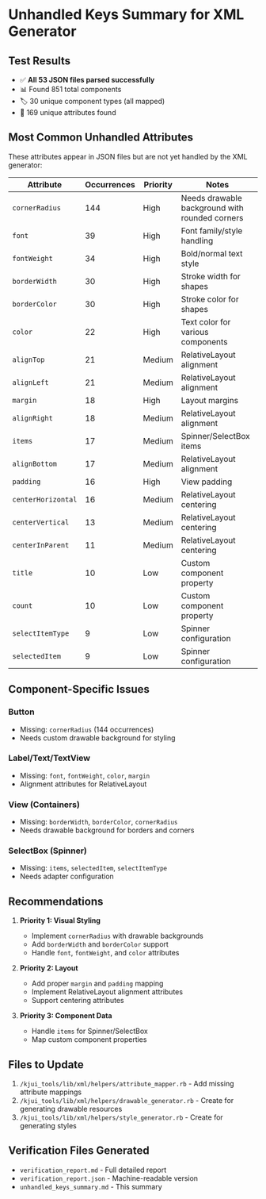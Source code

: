 # Unhandled Keys Summary for XML Generator

## Test Results
- ✅ **All 53 JSON files parsed successfully**
- 📊 Found 851 total components
- 🏷️ 30 unique component types (all mapped)
- 🔑 169 unique attributes found

## Most Common Unhandled Attributes

These attributes appear in JSON files but are not yet handled by the XML generator:

| Attribute | Occurrences | Priority | Notes |
|-----------|-------------|----------|-------|
| `cornerRadius` | 144 | High | Needs drawable background with rounded corners |
| `font` | 39 | High | Font family/style handling |
| `fontWeight` | 34 | High | Bold/normal text style |
| `borderWidth` | 30 | High | Stroke width for shapes |
| `borderColor` | 30 | High | Stroke color for shapes |
| `color` | 22 | High | Text color for various components |
| `alignTop` | 21 | Medium | RelativeLayout alignment |
| `alignLeft` | 21 | Medium | RelativeLayout alignment |
| `margin` | 18 | High | Layout margins |
| `alignRight` | 18 | Medium | RelativeLayout alignment |
| `items` | 17 | Medium | Spinner/SelectBox items |
| `alignBottom` | 17 | Medium | RelativeLayout alignment |
| `padding` | 16 | High | View padding |
| `centerHorizontal` | 16 | Medium | RelativeLayout centering |
| `centerVertical` | 13 | Medium | RelativeLayout centering |
| `centerInParent` | 11 | Medium | RelativeLayout centering |
| `title` | 10 | Low | Custom component property |
| `count` | 10 | Low | Custom component property |
| `selectItemType` | 9 | Low | Spinner configuration |
| `selectedItem` | 9 | Low | Spinner configuration |

## Component-Specific Issues

### Button
- Missing: `cornerRadius` (144 occurrences)
- Needs custom drawable background for styling

### Label/Text/TextView
- Missing: `font`, `fontWeight`, `color`, `margin`
- Alignment attributes for RelativeLayout

### View (Containers)
- Missing: `borderWidth`, `borderColor`, `cornerRadius`
- Needs drawable background for borders and corners

### SelectBox (Spinner)
- Missing: `items`, `selectedItem`, `selectItemType`
- Needs adapter configuration

## Recommendations

1. **Priority 1: Visual Styling**
   - Implement `cornerRadius` with drawable backgrounds
   - Add `borderWidth` and `borderColor` support
   - Handle `font`, `fontWeight`, and `color` attributes

2. **Priority 2: Layout**
   - Add proper `margin` and `padding` mapping
   - Implement RelativeLayout alignment attributes
   - Support centering attributes

3. **Priority 3: Component Data**
   - Handle `items` for Spinner/SelectBox
   - Map custom component properties

## Files to Update

1. `/kjui_tools/lib/xml/helpers/attribute_mapper.rb` - Add missing attribute mappings
2. `/kjui_tools/lib/xml/helpers/drawable_generator.rb` - Create for generating drawable resources
3. `/kjui_tools/lib/xml/helpers/style_generator.rb` - Create for generating styles

## Verification Files Generated

- `verification_report.md` - Full detailed report
- `verification_report.json` - Machine-readable version
- `unhandled_keys_summary.md` - This summary